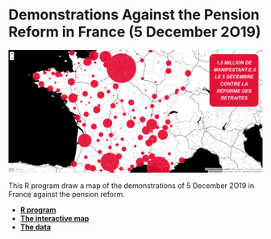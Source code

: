 # Demonstrations Against the Pension Reform in France (5 December 2O19)

![](img/map.png)  

This R program draw a map of the demonstrations of 5 December 2O19 in France against the pension reform.

* [**R program**](https://github.com/neocarto/manif5dec/blob/master/manifsleaflet.R)
* [**The interactive map**](https://neocarto.github.io/manif5dec)
* [**The data**](https://github.com/neocarto/manif5dec/blob/master/data/manif5dec.csv)